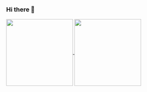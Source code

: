 ### Hi there 👋

<!--
**Elhameed/Elhameed** is a ✨ _special_ ✨ repository because its `README.md` (this file) appears on your GitHub profile.

Here are some ideas to get you started:

- 🔭 I’m currently working on ...
- 🌱 I’m currently learning ...
- 👯 I’m looking to collaborate on ...
- 🤔 I’m looking for help with ...
- 💬 Ask me about ...
- 📫 How to reach me: ...
- 😄 Pronouns: ...
- ⚡ Fun fact: ...
-->


<a href="https://github.com/anuraghazra/github-readme-stats">
  <img height="180px" align="center" src="https://github-readme-stats.vercel.app/api?username=Elhameed&show_icons=true&theme=jolly&layout=compact" />
</a>
<a href="https://github.com/anuraghazra/convoychat">
  <img height="180px" align="center" src="https://github-readme-stats.vercel.app/api/top-langs/?username=Elhameed&langs_count=8&theme=jolly&layout=compact" />
</a>
